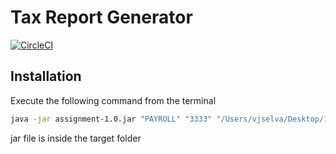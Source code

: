 # Tax Report Generator

[![CircleCI](https://circleci.com/gh/circleci/circleci-docs.svg?style=svg)](https://app.circleci.com/pipelines/github/4400vj/Tax)
## Installation

Execute the following command from the terminal

```sh
java -jar assignment-1.0.jar "PAYROLL" "3333" "/Users/vjselva/Desktop/1/resources/Book1.csv"
```

jar file is inside the target folder
